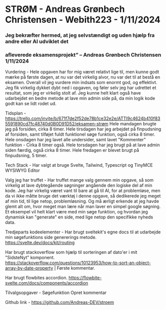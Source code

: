 # STRØM - Andreas Grønbech Christensen - Webith223 - 1/11/2024

### Jeg bekræfter hermed, at jeg selvstændigt og uden hjælp fra andre eller AI udviklet det 
### afleverede eksamensprojekt” – Andreas Grønbech Christensen 1/11/2024

Vurdering -
Hele opgaven har for mig været relativt lige til, men kunne godt mærke på første dagen, at nu var det virkelig alvor, nu var det til at bestå en eksamen.
Overall vil jeg vurdere min indsats som enormt god, og effektivt. Jeg fik virkelig dykket dybt ned i opgaven, og føler selv jeg har udrettet et resultat, som jeg er virkelig stolt af.
Jeg kunne helt klart også have udarbejdet en bedre metode at lave min admin side på, da min logik kode godt kan se lidt rodet ud.

Tidsplan - https://trello.com/invite/b/671f7de2f52de78b1ce32e2e/ATTI9c4624b410f835591890cd7fc48740d0B0D91D52/eksamen-strøm
Hele mandagen brugte jeg på forsiden, cirka 8 timer.
Hele tirsdagen har jeg arbejdet på finpudsning af forsiden, samt tilføjet fuldt funktionel søge funktion, også cirka 8 timer.
Hele onsdagen har jeg lavet alle undersider, samt lavet "Kommenter" funktion - Cirka 8 timer også.
Hele torsdagen har jeg brugt på at lave admin siden færdig, også cirka 8 timer. 
Hele fredagen er blevet brugt på finpudsning, 5 timer.


Tech Stack -
Har valgt at bruge Svelte, Tailwind, Typescript og TinyMCE WYSIWYG Editor

Valg jeg har truffet -
Har truffet mange valg gennem min opgave, så som virkelig at lave dybtegående søgninger angående den logiske del af min kode.
Jeg har virkelig været vant til bare at gå til AI, for at problemløse, men da vi ikke måtte bruge det værktøj i denne opgave, så dedikerede jeg meget af min tid, til lige netop, problemløsning. Og må ærligt erkende at jeg havde glemt alt om, hvor meget man lære når man laver en simpel google søgning.
Et eksempel vil helt klart være med min søge funktion, og hvordan jeg dynamisk kan "generate" en side, med lige netop den specifikke nyheds data.


Tredjeparts kodeelementer -
Har brugt sveltekit's egne docs til at udarbejde min søgefunktions side genererings metode.
https://svelte.dev/docs/kit/routing

Har brugt stackoverflow som hjælp til sorteringen af dato'er i mit "SidsteNyt" komponent.
https://stackoverflow.com/questions/10123953/how-to-sort-an-object-array-by-date-property | Første kommentar.

Har brugt flowbites accordion.
https://flowbite-svelte.com/docs/components/accordion

Tilvalgsopgaver -
Søgefunktion
Opret kommentar

Github link -
https://github.com/Andreas-DEV/stroem